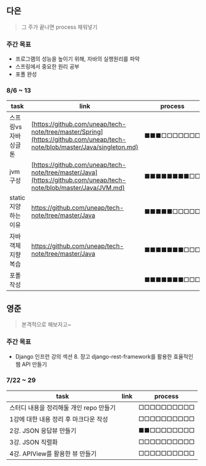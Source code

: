 ## 다은
> 그 주가 끝나면 process 채워넣기

### 주간 목표
- 프로그램의 성능을 높이기 위해, 자바의 실행원리를 파악
- 스프링에서 중요한 원리 공부
- 포폴 완성

### 8/6 ~ 13
 | task                         | link    | process    |
| ---------------------------- | --- | ---------- |
| 스프링vs자바 싱글톤 |   [https://github.com/uneap/tech-note/tree/master/Spring](https://github.com/uneap/tech-note/blob/master/Java/singleton.md)  | ■■■□□□□□□□ |
|jvm 구성 |  [https://github.com/uneap/tech-note/tree/master/Java](https://github.com/uneap/tech-note/blob/master/Java/JVM.md)   | ■■■■■■■■□□ |
|static 지양하는 이유 |  https://github.com/uneap/tech-note/tree/master/Java   | ■■■■■□□□□□ |
|자바 객체지향 복습 |  [https://github.com/uneap/tech-note/tree/master/Java ](https://github.com/uneap/tech-note/blob/master/Java/OOP/%ED%8A%B9%EC%A7%95.md)  | ■■■■■■■□□□ |
|포폴작성|| ■■■■■■■□□□ |


## 영준
> 본격적으로 해보자고~

### 주간 목표
- Django 인프런 강의 섹션 8. 장고 django-rest-framework를 활용한 효율적인 웹 API 만들기

### 7/22 ~ 29
| task                    | link | process    |
| ----------------------- | ---- | ---------- |
| 스터디 내용을 정리해둘 개인 repo 만들기|      | □□□□□□□□□□ |
| 1강에 대한 내용 정리 후 마크다운 작성  |      | □□□□□□□□□□ |
| 2강. JSON 응답뷰 만들기           |      | ■■□□□□□□□□ |
| 3강. JSON 직렬화                |      | □□□□□□□□□□ |
| 4강. APIView를 활용한 뷰 만들기    |      | □□□□□□□□□□ |
